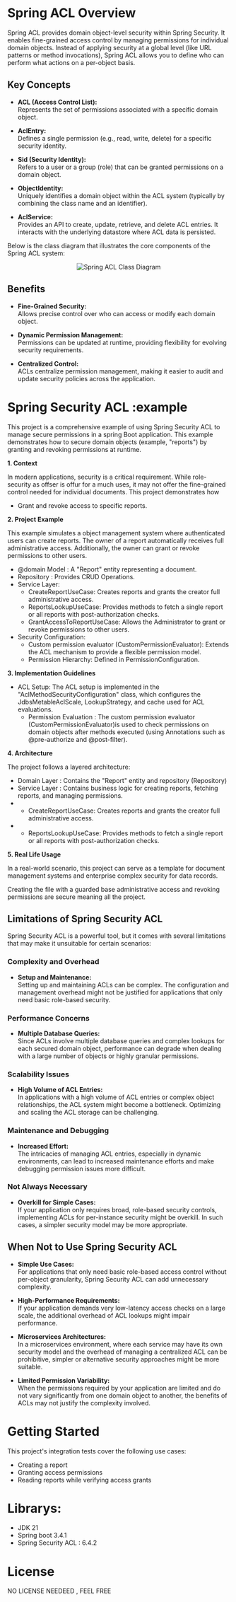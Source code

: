# Spring ACL Overview

Spring ACL provides domain object-level security within Spring Security. It enables fine-grained access control by managing permissions for individual domain objects. Instead of applying security at a global level (like URL patterns or method invocations), Spring ACL allows you to define who can perform what actions on a per-object basis.

## Key Concepts

- **ACL (Access Control List):**  
  Represents the set of permissions associated with a specific domain object.

- **AclEntry:**  
  Defines a single permission (e.g., read, write, delete) for a specific security identity.

- **Sid (Security Identity):**  
  Refers to a user or a group (role) that can be granted permissions on a domain object.

- **ObjectIdentity:**  
  Uniquely identifies a domain object within the ACL system (typically by combining the class name and an identifier).

- **AclService:**  
  Provides an API to create, update, retrieve, and delete ACL entries. It interacts with the underlying datastore where ACL data is persisted.

Below is the class diagram that illustrates the core components of the Spring ACL system:

<div align="center">
  <img src="arch/acl.png" alt="Spring ACL Class Diagram" />
</div>

## Benefits

- **Fine-Grained Security:**  
  Allows precise control over who can access or modify each domain object.

- **Dynamic Permission Management:**  
  Permissions can be updated at runtime, providing flexibility for evolving security requirements.

- **Centralized Control:**  
  ACLs centralize permission management, making it easier to audit and update security policies across the application.



# Spring Security ACL :example

This project is a comprehensive example of using Spring Security ACL to manage secure permissions in a spring Boot application. This example demonstrates how to secure domain objects (example, "reports") by granting and revoking permissions at runtime.

**1. Context**

In modern applications, security is a critical requirement. While role-security as offser is offur for a much uses, it may not offer the fine-grained control needed for individual documents. This project demonstrates how
- Grant and revoke access to specific reports.

**2. Project Example**

This example simulates a object management system where authenticated users can create reports. The owner of a report automatically receives full administrative access. Additionally, the owner can grant or revoke permissions to other users.


- @domain Model : A "Report" entity representing a document.
- Repository : Provides CRUD Operations.
- Service Layer:
    - CreateReportUseCase: Creates reports and grants the creator full administrative access.
    - ReportsLookupUseCase: Provides methods to fetch a single report or all reports with post-authorization checks.
    - GrantAccessToReportUseCase: Allows the Administrator to grant or revoke permissions to other users.
- Security Configuration:
    - Custom permission evaluator (CustomPermissionEvaluator): Extends the ACL mechanism to provide a flexible permission model.
    - Permission Hierarchy: Defined in PermissionConfiguration.

**3. Implementation Guidelines**

- ACL Setup: The ACL setup is implemented in the "AclMethodSecurityConfiguration" class, which configures the JdbsMetableAclScale, LookupStrategy, and cache used for ACL evaluations.
    - Permission Evaluation : The custom permission evaluator (CustomPermissionEvaluator)is used to check permissions on domain objects after methods executed (using Annotations such as @pre-authorize and @post-filter).

**4. Architecture**

The project follows a layered architecture:

-  Domain Layer : Contains the "Report" entity and repository (Repository)
-  Service Layer : Contains business logic for creating reports, fetching reports, and managing permissions.
-   - CreateReportUseCase: Creates reports and grants the creator full administrative access.
-    - ReportsLookupUseCase: Provides methods to fetch a single report or all reports with post-authorization checks.

**5. Real Life Usage**

In a real-world scenario, this project can serve as a template for document management systems and enterprise complex security for data records.

Creating the file with a guarded base administrative access and revoking permissions are secure meaning all the project.


## Limitations of Spring Security ACL

Spring Security ACL is a powerful tool, but it comes with several limitations that may make it unsuitable for certain scenarios:

### Complexity and Overhead
- **Setup and Maintenance:**  
  Setting up and maintaining ACLs can be complex. The configuration and management overhead might not be justified for applications that only need basic role-based security.

### Performance Concerns
- **Multiple Database Queries:**  
  Since ACLs involve multiple database queries and complex lookups for each secured domain object, performance can degrade when dealing with a large number of objects or highly granular permissions.

### Scalability Issues
- **High Volume of ACL Entries:**  
  In applications with a high volume of ACL entries or complex object relationships, the ACL system might become a bottleneck. Optimizing and scaling the ACL storage can be challenging.

### Maintenance and Debugging
- **Increased Effort:**  
  The intricacies of managing ACL entries, especially in dynamic environments, can lead to increased maintenance efforts and make debugging permission issues more difficult.

### Not Always Necessary
- **Overkill for Simple Cases:**  
  If your application only requires broad, role-based security controls, implementing ACLs for per-instance security might be overkill. In such cases, a simpler security model may be more appropriate.

## When Not to Use Spring Security ACL

- **Simple Use Cases:**  
  For applications that only need basic role-based access control without per-object granularity, Spring Security ACL can add unnecessary complexity.

- **High-Performance Requirements:**  
  If your application demands very low-latency access checks on a large scale, the additional overhead of ACL lookups might impair performance.

- **Microservices Architectures:**  
  In a microservices environment, where each service may have its own security model and the overhead of managing a centralized ACL can be prohibitive, simpler or alternative security approaches might be more suitable.

- **Limited Permission Variability:**  
  When the permissions required by your application are limited and do not vary significantly from one domain object to another, the benefits of ACLs may not justify the complexity involved.

# Getting Started

This project's integration tests cover the following use cases:

- Creating a report
- Granting access permissions
- Reading reports while verifying access grants

# Librarys:
- JDK 21
- Spring boot 3.4.1
- Spring Security ACL : 6.4.2

# License

NO LICENSE NEEDEED , FEEL FREE 